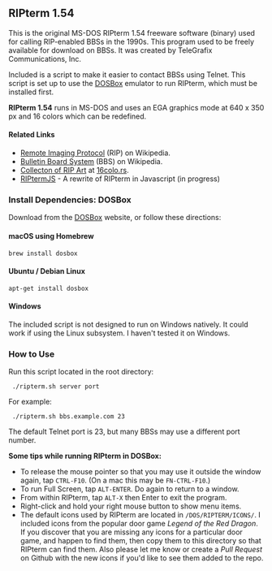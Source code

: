 ## RIPterm 1.54

This is the original MS-DOS RIPterm 1.54 freeware software (binary) used for calling RIP-enabled BBSs in the 1990s. This program used to be freely available for download on BBSs. It was created by TeleGrafix Communications, Inc.

Included is a script to make it easier to contact BBSs using Telnet. This script is set up to use the [DOSBox](https://www.dosbox.com) emulator to run RIPterm, which must be installed first.

**RIPterm 1.54** runs in MS-DOS and uses an EGA graphics mode at 640 x 350 px and 16 colors which can be redefined.

#### Related Links

- [Remote Imaging Protocol](https://en.wikipedia.org/wiki/Remote_Imaging_Protocol) (RIP) on Wikipedia.
- [Bulletin Board System](https://en.wikipedia.org/wiki/Bulletin_board_system) (BBS) on Wikipedia.
- [Collecton of RIP Art](https://16colo.rs/tags/content/ripscrip) at [16colo.rs](https://16colo.rs).
- [RIPtermJS](https://github.com/cgorringe/RIPtermJS) - A rewrite of RIPterm in Javascript (in progress)


### Install Dependencies: DOSBox

Download from the [DOSBox](https://www.dosbox.com) website, or follow these directions:

#### macOS using Homebrew
```
brew install dosbox
```

#### Ubuntu / Debian Linux
```
apt-get install dosbox
```

#### Windows

The included script is not designed to run on Windows natively. It could work if using the Linux subsystem. I haven't tested it on Windows.


### How to Use

Run this script located in the root directory:

```
 ./ripterm.sh server port
```

For example:

```
 ./ripterm.sh bbs.example.com 23
```

The default Telnet port is 23, but many BBSs may use a different port number.

**Some tips while running RIPterm in DOSBox:**

 - To release the mouse pointer so that you may use it outside the window again, tap `CTRL-F10`. (On a mac this may be `FN-CTRL-F10`.)
 - To run Full Screen, tap `ALT-ENTER`. Do again to return to a window.
 - From within RIPterm, tap `ALT-X` then Enter to exit the program.
 - Right-click and hold your right mouse button to show menu items.
 - The default icons used by RIPterm are located in `/DOS/RIPTERM/ICONS/`. I included icons from the popular door game *Legend of the Red Dragon*. If you discover that you are missing any icons for a particular door game, and happen to find them, then copy them to this directory so that RIPterm can find them. Also please let me know or create a *Pull Request* on Github with the new icons if you'd like to see them added to the repo.
